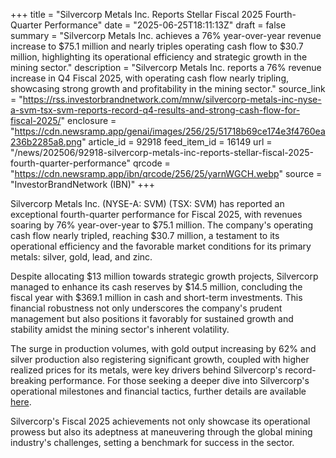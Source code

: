 +++
title = "Silvercorp Metals Inc. Reports Stellar Fiscal 2025 Fourth-Quarter Performance"
date = "2025-06-25T18:11:13Z"
draft = false
summary = "Silvercorp Metals Inc. achieves a 76% year-over-year revenue increase to $75.1 million and nearly triples operating cash flow to $30.7 million, highlighting its operational efficiency and strategic growth in the mining sector."
description = "Silvercorp Metals Inc. reports a 76% revenue increase in Q4 Fiscal 2025, with operating cash flow nearly tripling, showcasing strong growth and profitability in the mining sector."
source_link = "https://rss.investorbrandnetwork.com/mnw/silvercorp-metals-inc-nyse-a-svm-tsx-svm-reports-record-q4-results-and-strong-cash-flow-for-fiscal-2025/"
enclosure = "https://cdn.newsramp.app/genai/images/256/25/51718b69ce174e3f4760ea236b2285a8.png"
article_id = 92918
feed_item_id = 16149
url = "/news/202506/92918-silvercorp-metals-inc-reports-stellar-fiscal-2025-fourth-quarter-performance"
qrcode = "https://cdn.newsramp.app/ibn/qrcode/256/25/yarnWGCH.webp"
source = "InvestorBrandNetwork (IBN)"
+++

<p>Silvercorp Metals Inc. (NYSE-A: SVM) (TSX: SVM) has reported an exceptional fourth-quarter performance for Fiscal 2025, with revenues soaring by 76% year-over-year to $75.1 million. The company's operating cash flow nearly tripled, reaching $30.7 million, a testament to its operational efficiency and the favorable market conditions for its primary metals: silver, gold, lead, and zinc.</p><p>Despite allocating $13 million towards strategic growth projects, Silvercorp managed to enhance its cash reserves by $14.5 million, concluding the fiscal year with $369.1 million in cash and short-term investments. This financial robustness not only underscores the company's prudent management but also positions it favorably for sustained growth and stability amidst the mining sector's inherent volatility.</p><p>The surge in production volumes, with gold output increasing by 62% and silver production also registering significant growth, coupled with higher realized prices for its metals, were key drivers behind Silvercorp's record-breaking performance. For those seeking a deeper dive into Silvercorp's operational milestones and financial tactics, further details are available <a href='https://ibn.fm/RuJVg' rel='nofollow' target='_blank'>here</a>.</p><p>Silvercorp's Fiscal 2025 achievements not only showcase its operational prowess but also its adeptness at maneuvering through the global mining industry's challenges, setting a benchmark for success in the sector.</p>